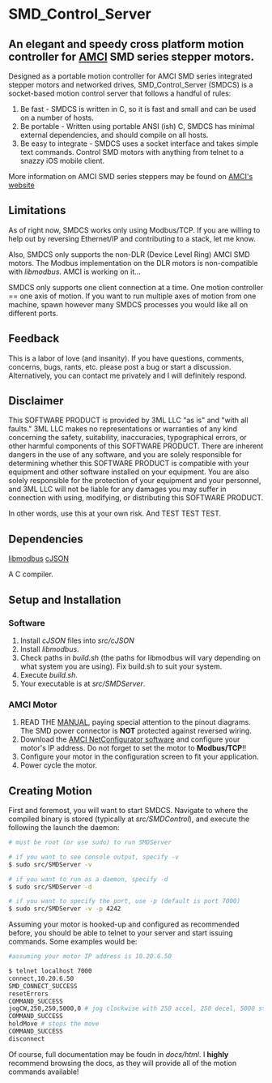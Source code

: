 # SMD_Control_Server
## An elegant and speedy cross platform motion controller for [AMCI](www.amci.com) SMD series stepper motors.

Designed as a portable motion controller for AMCI SMD series integrated stepper motors and networked drives, SMD_Control_Server (SMDCS) is a socket-based motion control server that follows a handful of rules:

1. Be fast - SMDCS is written in C, so it is fast and small and can be used on a number of hosts.
2. Be portable - Written using portable ANSI (ish) C, SMDCS has minimal external dependencies, and should compile on all hosts.
3. Be easy to integrate - SMDCS uses a socket interface and takes simple text commands. Control SMD motors with anything from telnet to a snazzy iOS mobile client.

More information on AMCI SMD series steppers may be found on [AMCI's website](http://www.amci.com/stepper-motor-control/integrated-stepper-motor-control-smd23e.asp)

Limitations
------
As of right now, SMDCS works only using Modbus/TCP. If you are willing to help out by reversing Ethernet/IP and contributing to a stack, let me know.

Also, SMDCS only supports the non-DLR (Device Level Ring) AMCI SMD motors. The Modbus implementation on the DLR motors is non-compatible with *libmodbus*. AMCI is working on it...

SMDCS only supports one client connection at a time. One motion controller == one axis of motion. If you want to run multiple axes of motion from one machine, spawn however many SMDCS processes you would like all on different ports.

Feedback
------
This is a labor of love (and insanity). If you have questions, comments, concerns, bugs, rants, etc. please post a bug or start a discussion. Alternatively, you can contact me privately and I will definitely respond.

Disclaimer
------
This SOFTWARE PRODUCT is provided by 3ML LLC "as is" and "with all faults." 3ML LLC makes no representations or warranties of any kind concerning the safety, suitability, inaccuracies, typographical errors, or other harmful components of this SOFTWARE PRODUCT. There are inherent dangers in the use of any software, and you are solely responsible for determining whether this SOFTWARE PRODUCT is compatible with your equipment and other software installed on your equipment. You are also solely responsible for the protection of your equipment and your personnel, and 3ML LLC will not be liable for any damages you may suffer in connection with using, modifying, or distributing this SOFTWARE PRODUCT.

In other words, use this at your own risk. And TEST TEST TEST.

Dependencies
------
[libmodbus](https://github.com/stephane/libmodbus)
[cJSON](https://github.com/kbranigan/cJSON)

A C compiler.

Setup and Installation
------

### Software
1. Install *cJSON* files into *src/cJSON*
2. Install *libmodbus*.
3. Check paths in *build.sh* (the paths for libmodbus will vary depending on what system you are using). Fix build.sh to suit your system.
4. Execute *build.sh*.
5. Your executable is at *src/SMDServer*.

### AMCI Motor
1. READ THE [MANUAL](http://www.amci.com/pdfs/integrated-stepper-control/smd-series-ethernet-integrated-stepper-motor-drives.pdf), paying special attention to the pinout diagrams. The SMD power connector is **NOT** protected against reversed wiring.
2. Download the [AMCI NetConfigurator software](http://www.amci.com/configuration-software/amci-net-configurator.zip) and configure your motor's IP address. Do not forget to set the motor to **Modbus/TCP**!!
3. Configure your motor in the configuration screen to fit your application.
4. Power cycle the motor.

Creating Motion
------
First and foremost, you will want to start SMDCS. Navigate to where the compiled binary is stored (typically at *src/SMDControl*), and execute the following the launch the daemon:

```bash
# must be root (or use sudo) to run SMDServer

# if you want to see console output, specify -v
$ sudo src/SMDServer -v

# if you want to run as a daemon, specify -d
$ sudo src/SMDServer -d

# if you want to specify the port, use -p (default is port 7000)
$ sudo src/SMDServer -v -p 4242
```

Assuming your motor is hooked-up and configured as recommended before, you should be able to telnet to your server and start issuing commands. Some examples would be:

```bash
#assuming your motor IP address is 10.20.6.50

$ telnet localhost 7000
connect,10.20.6.50
SMD_CONNECT_SUCCESS
resetErrors
COMMAND_SUCCESS
jogCW,250,250,5000,0 # jog clockwise with 250 accel, 250 decel, 5000 steps/rev velocity, and 0 jerk
COMMAND_SUCCESS
holdMove # stops the move
COMMAND_SUCCESS
disconnect
```

Of course, full documentation may be foudn in *docs/html*. I **highly** recommend browsing the docs, as they will provide all of the motion commands available!


